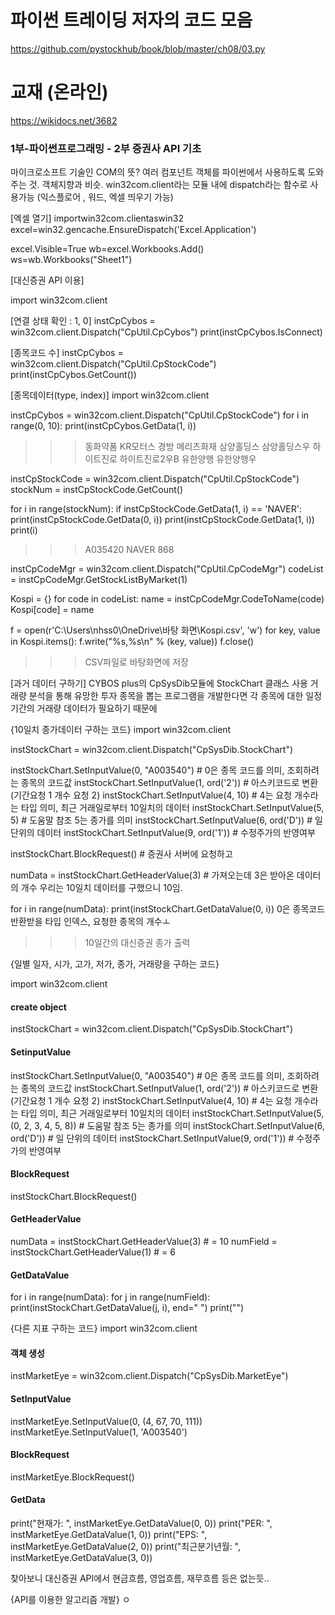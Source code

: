 # 파이썬 트레이딩 저자의 코드 모음
https://github.com/pystockhub/book/blob/master/ch08/03.py
# 교재 (온라인)
https://wikidocs.net/3682


### 1부-파이썬프로그래밍 - 2부 증권사 API 기초

마이크로소프트 기술인 COM의 뜻? 여러 컴포넌트 객체를 파이썬에서 사용하도록 도와주는 것. 객체지향과 비슷.
win32com.client라는 모듈 내에 dispatch라는 함수로 사용가능 (익스플로어 , 워드, 엑셀 띄우기 가능)

[엑셀 열기] 
importwin32com.clientaswin32
excel=win32.gencache.EnsureDispatch('Excel.Application')

excel.Visible=True
wb=excel.Workbooks.Add()
ws=wb.Workbooks("Sheet1")

[대신증권 API 이용] 

import win32com.client

[연결 상태 확인 : 1, 0]
instCpCybos = win32com.client.Dispatch("CpUtil.CpCybos")
print(instCpCybos.IsConnect)

[종목코드 수]
instCpCybos = win32com.client.Dispatch("CpUtil.CpStockCode")
print(instCpCybos.GetCount())

[종목데이터(type, index)] 
import win32com.client

instCpCybos = win32com.client.Dispatch("CpUtil.CpStockCode")
for i in range(0, 10):
    print(instCpCybos.GetData(1, i))

>>> 동화약품
    KR모터스
    경방
    메리츠화재
    삼양홀딩스
    삼양홀딩스우
    하이트진로
    하이트진로2우B
    유한양행
    유한양행우

instCpStockCode = win32com.client.Dispatch("CpUtil.CpStockCode")
stockNum = instCpStockCode.GetCount()

for i in range(stockNum):
    if instCpStockCode.GetData(1, i) == 'NAVER':
        print(instCpStockCode.GetData(0, i))
        print(instCpStockCode.GetData(1, i))
        print(i)
        
>>> A035420
    NAVER
    868

instCpCodeMgr = win32com.client.Dispatch("CpUtil.CpCodeMgr")
codeList = instCpCodeMgr.GetStockListByMarket(1)

Kospi = {}
for code in codeList:
    name = instCpCodeMgr.CodeToName(code)
    Kospi[code] = name

f = open(r'C:\Users\nhss0\OneDrive\바탕 화면\Kospi.csv', 'w')
for key, value in Kospi.items():
    f.write("%s,%s\n" % (key, value))
f.close()

>>> CSV파일로 바탕화면에 저장

[과거 데이터 구하기] CYBOS plus의 CpSysDib모듈에 StockChart 클래스 사용
거래량 분석을 통해 유망한 투자 종목을 뽑는 프로그램을 개발한다면 각 종목에 대한 일정 기간의 거래량 데이터가 필요하기 때문에

{10일치 종가데이터 구하는 코드}
import win32com.client

instStockChart = win32com.client.Dispatch("CpSysDib.StockChart")

instStockChart.SetInputValue(0, "A003540") # 0은 종목 코드를 의미, 조회하려는 종목의 코드값
instStockChart.SetInputValue(1, ord('2')) # 아스키코드로 변환(기간요청 1 개수 요청 2)
instStockChart.SetInputValue(4, 10) # 4는 요청 개수라는 타입 의미, 최근 거래일로부터 10일치의 데이터
instStockChart.SetInputValue(5, 5) # 도움말 참조 5는 종가를 의미
instStockChart.SetInputValue(6, ord('D')) # 일 단위의 데이터
instStockChart.SetInputValue(9, ord('1')) # 수정주가의 반영여부

instStockChart.BlockRequest() # 증권사 서버에 요청하고

numData = instStockChart.GetHeaderValue(3) # 가져오는데 3은 받아온 데이터의 개수 우리는 10일치 데이터를 구했으니 10임.

for i in range(numData):
    print(instStockChart.GetDataValue(0, i)) 0은 종목코드 반환받을 타입 인덱스, 요청한 종목의 개수ㅗ

>>> 10일간의 대신증권 종가 출력

{일별 일자, 시가, 고가, 저가, 종가, 거래량을 구하는 코드}

import win32com.client

#### create object
instStockChart = win32com.client.Dispatch("CpSysDib.StockChart")

#### SetinputValue
instStockChart.SetInputValue(0, "A003540") # 0은 종목 코드를 의미, 조회하려는 종목의 코드값
instStockChart.SetInputValue(1, ord('2')) # 아스키코드로 변환(기간요청 1 개수 요청 2)
instStockChart.SetInputValue(4, 10) # 4는 요청 개수라는 타입 의미, 최근 거래일로부터 10일치의 데이터
instStockChart.SetInputValue(5, (0, 2, 3, 4, 5, 8)) # 도움말 참조 5는 종가를 의미
instStockChart.SetInputValue(6, ord('D')) # 일 단위의 데이터
instStockChart.SetInputValue(9, ord('1')) # 수정주가의 반영여부

#### BlockRequest
instStockChart.BlockRequest()

#### GetHeaderValue
numData = instStockChart.GetHeaderValue(3) # = 10
numField = instStockChart.GetHeaderValue(1) # = 6

#### GetDataValue
for i in range(numData):
    for j in range(numField):
        print(instStockChart.GetDataValue(j, i), end=" ")
    print("")

{다른 지표 구하는 코드}
import win32com.client

#### 객체 생성
instMarketEye = win32com.client.Dispatch("CpSysDib.MarketEye")

#### SetInputValue
instMarketEye.SetInputValue(0, (4, 67, 70, 111))
instMarketEye.SetInputValue(1, 'A003540')

#### BlockRequest
instMarketEye.BlockRequest()

#### GetData
print("현재가: ", instMarketEye.GetDataValue(0, 0))
print("PER: ", instMarketEye.GetDataValue(1, 0))
print("EPS: ", instMarketEye.GetDataValue(2, 0))
print("최근분기년월: ", instMarketEye.GetDataValue(3, 0))

찾아보니 대신증권 API에서 현금흐름, 영업흐름, 재무흐름 등은 없는듯..

{API를 이용한 알고리즘 개발}
ㅇ
